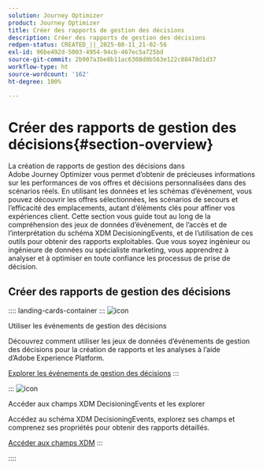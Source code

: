```yaml
---
solution: Journey Optimizer
product: Journey Optimizer
title: Créer des rapports de gestion des décisions
description: Créer des rapports de gestion des décisions
redpen-status: CREATED_||_2025-08-11_21-02-56
exl-id: 96be492d-5003-4954-94cb-467ec5a725bd
source-git-commit: 2b907a3be8b11ac6308d0b563e122c88478d1d37
workflow-type: ht
source-wordcount: '162'
ht-degree: 100%

---
```


# Créer des rapports de gestion des décisions{#section-overview}

La création de rapports de gestion des décisions dans Adobe Journey Optimizer vous permet d’obtenir de précieuses informations sur les performances de vos offres et décisions personnalisées dans des scénarios réels. En utilisant les données et les schémas d’événement, vous pouvez découvrir les offres sélectionnées, les scénarios de secours et l’efficacité des emplacements, autant d’éléments clés pour affiner vos expériences client. Cette section vous guide tout au long de la compréhension des jeux de données d’événement, de l’accès et de l’interprétation du schéma XDM DecisioningEvents, et de l’utilisation de ces outils pour obtenir des rapports exploitables. Que vous soyez ingénieur ou ingénieure de données ou spécialiste marketing, vous apprendrez à analyser et à optimiser en toute confiance les processus de prise de décision.

## Créer des rapports de gestion des décisions

:::: landing-cards-container
:::
![icon](https://cdn.experienceleague.adobe.com/icons/book.svg?lang=fr)

Utiliser les événements de gestion des décisions

Découvrez comment utiliser les jeux de données d’événements de gestion des décisions pour la création de rapports et les analyses à l’aide d’Adobe Experience Platform.

[Explorer les événements de gestion des décisions](../using/offers/reports/get-started-events.md)
:::

:::
![icon](https://cdn.experienceleague.adobe.com/icons/list-check.svg?lang=fr)

Accéder aux champs XDM DecisioningEvents et les explorer

Accédez au schéma XDM DecisioningEvents, explorez ses champs et comprenez ses propriétés pour obtenir des rapports détaillés.

[Accéder aux champs XDM](../using/offers/reports/xdm-fields.md)
:::

::::
